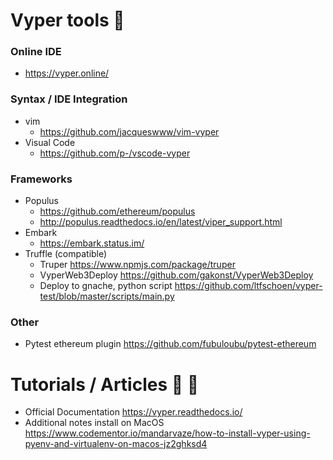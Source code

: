 #  Vyper tools :wrench:

### Online IDE
 - https://vyper.online/

### Syntax / IDE Integration
- vim 
  - https://github.com/jacqueswww/vim-vyper
- Visual Code 
  - https://github.com/p-/vscode-vyper

### Frameworks
 - Populus
   - https://github.com/ethereum/populus
   - http://populus.readthedocs.io/en/latest/viper_support.html
 - Embark
   - https://embark.status.im/
 - Truffle (compatible)
   - Truper https://www.npmjs.com/package/truper
   - VyperWeb3Deploy https://github.com/gakonst/VyperWeb3Deploy
   - Deploy to gnache, python script https://github.com/ltfschoen/vyper-test/blob/master/scripts/main.py
### Other
 - Pytest ethereum plugin https://github.com/fubuloubu/pytest-ethereum

#  Tutorials / Articles :book: :bookmark: 

 - Official Documentation https://vyper.readthedocs.io/
 - Additional notes install on MacOS https://www.codementor.io/mandarvaze/how-to-install-vyper-using-pyenv-and-virtualenv-on-macos-jz2ghksd4
 